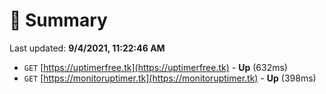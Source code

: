 # 📖 Summary
Last updated: **9/4/2021, 11:22:46 AM**

- `GET` [https://uptimerfree.tk](https://uptimerfree.tk) - **Up** (632ms)
- `GET` [https://monitoruptimer.tk](https://monitoruptimer.tk) - **Up** (398ms)
